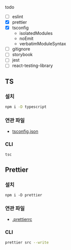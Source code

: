 todo

- [ ] eslint
- [x] prettier
- [x] tsconfig
  - isolatedModules
  - noEmit
  - verbatimModuleSyntax
- [ ] gitignore
- [ ] storybook
- [ ] jest
- [ ] react-testing-library

## TS

### 설치

```sh
npm i -D typescript
```

### 연관 파일

- [tsconfig.json](./tsconfig.json)


### CLI

```sh
tsc
```

## Prettier

### 설치

```shell
npm i -D prettier
```

### 연관 파일

- [.prettierrc](.prettierrc)

### CLI

```sh
prettier src --write
```